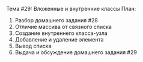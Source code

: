 Тема #29: Вложенные и внутренние классы
План:
1. Разбор домашнего задания #28
2. Отличие массива от связного списка
3. Создание внутреннего класса-узла
4. Добавление и удаление элемента
5. Вывод списка
6. Выдача и обсуждение домашнего задания #29
